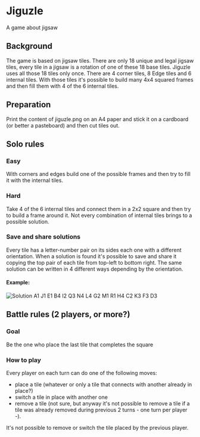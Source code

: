 # Jiguzle
A game about jigsaw

## Background
The game is based on jigsaw tiles. There are only 18 unique and legal jigsaw tiles, every tile in a jigsaw is a rotation of one of these 18 base tiles. Jiguzle uses all those 18 tiles only once. 
There are 4 corner tiles, 8 Edge tiles and 6 internal tiles. With those tiles it's possible to build many 4x4 squared frames and then fill them with 4 of the 6 internal tiles.

## Preparation
Print the content of jiguzle.png on an A4 paper and stick it on a cardboard (or better a pasteboard) and then cut tiles out.

## Solo rules

### Easy
With corners and edges build one of the possible frames and then try to fill it with the internal tiles.

### Hard
Take 4 of the 6 internal tiles and connect them in a 2x2 square and then try to build a frame around it. Not every combination of internal tiles brings to a possible solution.

### Save and share solutions
Every tile has a letter-number pair on its sides each one with a different orientation. When a solution is found it's possible to save and share it copying the top pair of each tile from top-left to bottom right.
The same solution can be written in 4 different ways depending by the orientation.
#### Example:
![Solution](https://user-images.githubusercontent.com/6410629/176885883-dfcf9bc9-71ad-4136-93d7-332a11faa812.jpg)
A1 J1 E1 B4 I2 Q3 N4 L4 G2 M1 R1 H4 C2 K3 F3 D3

## Battle rules (2 players, or more?)

### Goal
Be the one who place the last tile that completes the square

### How to play

Every player on each turn can do one of the following moves: 
* place a tile (whatever or only a tile that connects with another already in place?)
* switch a tile in place with another one
* remove a tile (not sure, but anyway it's not possible to remove a tile if a tile was already removed during previous 2 turns - one turn per player -).

It's not possible to remove or switch the tile placed by the previous player.
